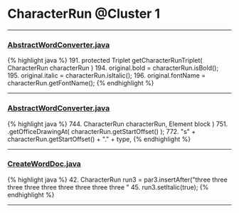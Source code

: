 # CharacterRun @Cluster 1

***

### [AbstractWordConverter.java](https://searchcode.com/codesearch/view/97383976/)
{% highlight java %}
191. protected Triplet getCharacterRunTriplet( CharacterRun characterRun )
194.     original.bold = characterRun.isBold();
195.     original.italic = characterRun.isItalic();
196.     original.fontName = characterRun.getFontName();
{% endhighlight %}

***

### [AbstractWordConverter.java](https://searchcode.com/codesearch/view/97383976/)
{% highlight java %}
744. CharacterRun characterRun, Element block )
751.     .getOfficeDrawingAt( characterRun.getStartOffset() );
772.             "s" + characterRun.getStartOffset() + "." + type,
{% endhighlight %}

***

### [CreateWordDoc.java](https://searchcode.com/codesearch/view/111543829/)
{% highlight java %}
42. CharacterRun run3 = par3.insertAfter("three three three three three three three three three "
45. run3.setItalic(true);
{% endhighlight %}

***

